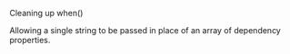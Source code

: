 Cleaning up when()

Allowing a single string to be passed in place of an array of dependency properties.
